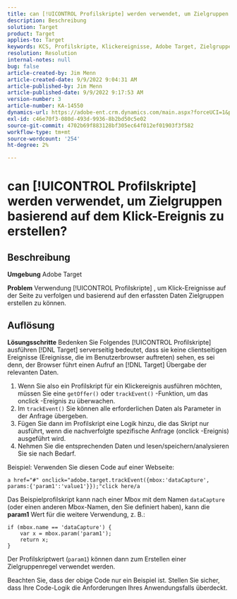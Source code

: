 ```yaml
---
title: can [!UICONTROL Profilskripte] werden verwendet, um Zielgruppen basierend auf dem Klick-Ereignis zu erstellen?
description: Beschreibung
solution: Target
product: Target
applies-to: Target
keywords: KCS, Profilskripte, Klickereignisse, Adobe Target, Zielgruppen erstellen, onclick
resolution: Resolution
internal-notes: null
bug: false
article-created-by: Jim Menn
article-created-date: 9/9/2022 9:04:31 AM
article-published-by: Jim Menn
article-published-date: 9/9/2022 9:17:53 AM
version-number: 3
article-number: KA-14550
dynamics-url: https://adobe-ent.crm.dynamics.com/main.aspx?forceUCI=1&pagetype=entityrecord&etn=knowledgearticle&id=c324ea64-1e30-ed11-9db1-0022480866ad
exl-id: c46e70f3-080d-493d-9936-8b2bd50c5e02
source-git-commit: 4702b69f883128bf305ec64f012ef01903f3f582
workflow-type: tm+mt
source-wordcount: '254'
ht-degree: 2%

---
```


# can [!UICONTROL Profilskripte] werden verwendet, um Zielgruppen basierend auf dem Klick-Ereignis zu erstellen?

## Beschreibung


<b>Umgebung</b>
Adobe Target

<b>Problem</b>
Verwendung [!UICONTROL Profilskripte] , um Klick-Ereignisse auf der Seite zu verfolgen und basierend auf den erfassten Daten Zielgruppen erstellen zu können.


## Auflösung


<b>Lösungsschritte</b>
Bedenken Sie Folgendes [!UICONTROL Profilskripte] ausführen [!DNL Target] serverseitig bedeutet, dass sie keine clientseitigen Ereignisse (Ereignisse, die im Benutzerbrowser auftreten) sehen, es sei denn, der Browser führt einen Aufruf an [!DNL Target] Übergabe der relevanten Daten.

1. Wenn Sie also ein Profilskript für ein Klickereignis ausführen möchten, müssen Sie eine `getOffer()` oder `trackEvent()` -Funktion, um das onclick -Ereignis zu überwachen.
2. Im `trackEvent()` Sie können alle erforderlichen Daten als Parameter in der Anfrage übergeben.
3. Fügen Sie dann im Profilskript eine Logik hinzu, die das Skript nur ausführt, wenn die nachverfolgte spezifische Anfrage (onclick -Ereignis) ausgeführt wird.
4. Nehmen Sie die entsprechenden Daten und lesen/speichern/analysieren Sie sie nach Bedarf.


Beispiel: Verwenden Sie diesen Code auf einer Webseite:

`a href="#" onclick="adobe.target.trackEvent({mbox:'dataCapture', params:{'param1':'value1'}});"click here/a`

Das Beispielprofilskript kann nach einer Mbox mit dem Namen `dataCapture` (oder einen anderen Mbox-Namen, den Sie definiert haben), kann die <b>param1</b> Wert für die weitere Verwendung, z. B.:


```
if (mbox.name == 'dataCapture') {
    var x = mbox.param('param1'); 
    return x; 
}
```

Der Profilskriptwert (`param1`) können dann zum Erstellen einer Zielgruppenregel verwendet werden.

Beachten Sie, dass der obige Code nur ein Beispiel ist. Stellen Sie sicher, dass Ihre Code-Logik die Anforderungen Ihres Anwendungsfalls überdeckt.
